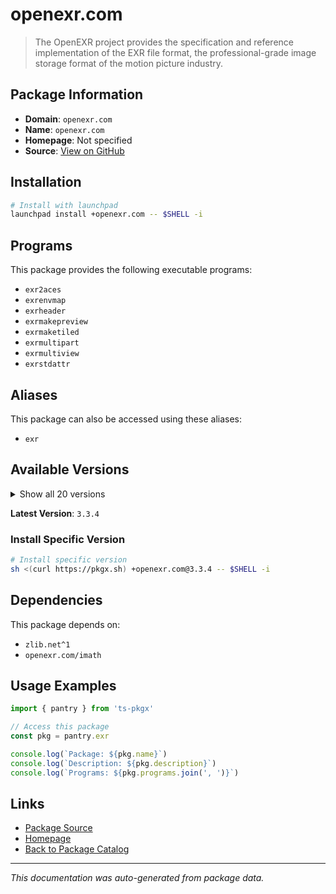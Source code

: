 # openexr.com

> The OpenEXR project provides the specification and reference implementation of the EXR file format, the professional-grade image storage format of the motion picture industry.

## Package Information

- **Domain**: `openexr.com`
- **Name**: `openexr.com`
- **Homepage**: Not specified
- **Source**: [View on GitHub](https://github.com/pkgxdev/pantry/tree/main/projects/openexr.com/package.yml)

## Installation

```bash
# Install with launchpad
launchpad install +openexr.com -- $SHELL -i
```

## Programs

This package provides the following executable programs:

- `exr2aces`
- `exrenvmap`
- `exrheader`
- `exrmakepreview`
- `exrmaketiled`
- `exrmultipart`
- `exrmultiview`
- `exrstdattr`

## Aliases

This package can also be accessed using these aliases:

- `exr`

## Available Versions

<details>
<summary>Show all 20 versions</summary>

- `3.3.4`, `3.3.3`, `3.3.2`, `3.3.1`, `3.3.0`
- `3.2.126`, `3.2.4`, `3.2.3`, `3.2.2`, `3.2.1`
- `3.2.0`, `3.1.13`, `3.1.12`, `3.1.11`, `3.1.10`
- `3.1.9`, `3.1.8`, `3.1.7`, `3.1.6`, `2.5.10`

</details>

**Latest Version**: `3.3.4`

### Install Specific Version

```bash
# Install specific version
sh <(curl https://pkgx.sh) +openexr.com@3.3.4 -- $SHELL -i
```

## Dependencies

This package depends on:

- `zlib.net^1`
- `openexr.com/imath`

## Usage Examples

```typescript
import { pantry } from 'ts-pkgx'

// Access this package
const pkg = pantry.exr

console.log(`Package: ${pkg.name}`)
console.log(`Description: ${pkg.description}`)
console.log(`Programs: ${pkg.programs.join(', ')}`)
```

## Links

- [Package Source](https://github.com/pkgxdev/pantry/tree/main/projects/openexr.com/package.yml)
- [Homepage](#)
- [Back to Package Catalog](../package-catalog.md)

---

*This documentation was auto-generated from package data.*
